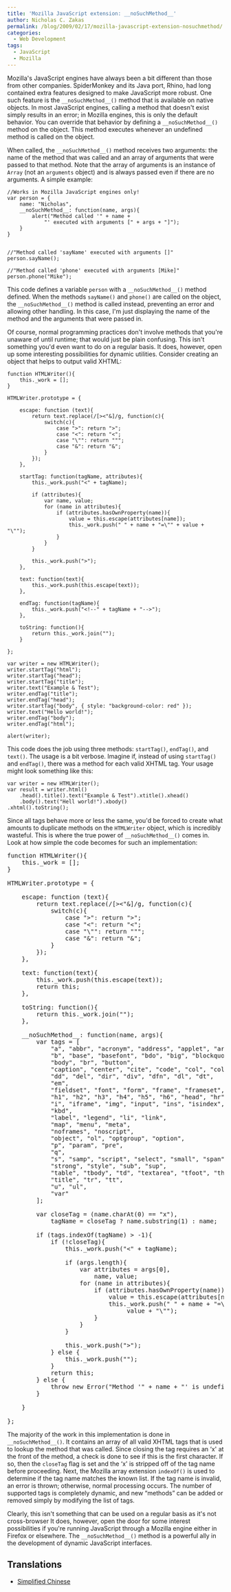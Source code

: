 ```yaml
---
title: 'Mozilla JavaScript extension: __noSuchMethod__'
author: Nicholas C. Zakas
permalink: /blog/2009/02/17/mozilla-javascript-extension-nosuchmethod/
categories:
  - Web Development
tags:
  - JavaScript
  - Mozilla
---
```

Mozilla's JavaScript engines have always been a bit different than those from other companies. SpiderMonkey and its Java port, Rhino, had long contained extra features designed to make JavaScript more robust. One such feature is the `__noSuchMethod__()` method that is available on native objects. In most JavaScript engines, calling a method that doesn't exist simply results in an error; in Mozilla engines, this is only the default behavior. You can override that behavior by defining a `__noSuchMethod__()` method on the object. This method executes whenever an undefined method is called on the object.

When called, the `__noSuchMethod__()` method receives two arguments: the name of the method that was called and an array of arguments that were passed to that method. Note that the array of arguments is an instance of `Array` (not an `arguments` object) and is always passed even if there are no arguments. A simple example:

    //Works in Mozilla JavaScript engines only!
    var person = {
        name: "Nicholas",
        __noSuchMethod__: function(name, args){
            alert("Method called '" + name +
                "' executed with arguments [" + args + "]");
        }
    }
    
    
    //"Method called 'sayName' executed with arguments []"
    person.sayName();       
    
    //"Method called 'phone' executed with arguments [Mike]"
    person.phone("Mike");   

This code defines a variable `person` with a `__noSuchMethod__()` method defined. When the methods `sayName()` and `phone()` are called on the object, the `__noSuchMethod__()` method is called instead, preventing an error and allowing other handling. In this case, I'm just displaying the name of the method and the arguments that were passed in.

Of course, normal programming practices don't involve methods that you're unaware of until runtime; that would just be plain confusing. This isn't something you'd even want to do on a regular basis. It does, however, open up some interesting possibilities for dynamic utilities. Consider creating an object that helps to output valid XHTML:

    function HTMLWriter(){
        this._work = [];
    }
    
    HTMLWriter.prototype = {
    
        escape: function (text){
            return text.replace(/[><"&]/g, function(c){
                switch(c){
                    case ">": return ">";
                    case "<": return "<";
                    case "\"": return """;
                    case "&": return "&";
                }
            });
        },
    
        startTag: function(tagName, attributes){
            this._work.push("<" + tagName);
    
            if (attributes){
                var name, value;
                for (name in attributes){
                    if (attributes.hasOwnProperty(name)){
                        value = this.escape(attributes[name]);
                        this._work.push(" " + name + "=\"" + value + "\"");
                    }
                }
            }
    
            this._work.push(">");
        },
    
        text: function(text){
            this._work.push(this.escape(text));
        },
    
        endTag: function(tagName){
            this._work.push("<!--" + tagName + "-->");
        },
    
        toString: function(){
            return this._work.join("");
        }
    
    };
    
    var writer = new HTMLWriter();
    writer.startTag("html");
    writer.startTag("head");
    writer.startTag("title");
    writer.text("Example & Test");
    writer.endTag("title");
    writer.endTag("head");
    writer.startTag("body", { style: "background-color: red" });
    writer.text("Hello world!");
    writer.endTag("body");
    writer.endTag("html");
    
    alert(writer);

This code does the job using three methods: `startTag()`, `endTag()`, and `text()`. The usage is a bit verbose. Imagine if, instead of using `startTag()` and `endTag()`, there was a method for each valid XHTML tag. Your usage might look something like this:

    var writer = new HTMLWriter();
    var result = writer.html()
        .head().title().text("Example & Test").xtitle().xhead()
        .body().text("Hell world!").xbody()
    .xhtml().toString();

Since all tags behave more or less the same, you'd be forced to create what amounts to duplicate methods on the `HTMLWriter` object, which is incredibly wasteful. This is where the true power of `__noSuchMethod__()` comes in. Look at how simple the code becomes for such an implementation:

<pre>function HTMLWriter(){
    this._work = [];
}

HTMLWriter.prototype = {

    escape: function (text){
        return text.replace(/[&gt;&lt;"&]/g, function(c){
            switch(c){
                case "&gt;": return "&gt;";
                case "&lt;": return "&lt;";
                case "\"": return """;
                case "&": return "&";
            }
        });
    },

    text: function(text){
        this._work.push(this.escape(text));
        return this;
    },

    toString: function(){
        return this._work.join("");
    },

    __noSuchMethod__: function(name, args){
        var tags = [
            "a", "abbr", "acronym", "address", "applet", "area",
            "b", "base", "basefont", "bdo", "big", "blockquote",
            "body", "br", "button",
            "caption", "center", "cite", "code", "col", "colgroup",
            "dd", "del", "dir", "div", "dfn", "dl", "dt",
            "em",
            "fieldset", "font", "form", "frame", "frameset",
            "h1", "h2", "h3", "h4", "h5", "h6", "head", "hr", "html",
            "i", "iframe", "img", "input", "ins", "isindex",
            "kbd",
            "label", "legend", "li", "link",
            "map", "menu", "meta",
            "noframes", "noscript",
            "object", "ol", "optgroup", "option",
            "p", "param", "pre",
            "q",
            "s", "samp", "script", "select", "small", "span", "strike",
            "strong", "style", "sub", "sup",
            "table", "tbody", "td", "textarea", "tfoot", "th", "thead",
            "title", "tr", "tt",
            "u", "ul",
            "var"
        ];

        var closeTag = (name.charAt(0) == "x"),
            tagName = closeTag ? name.substring(1) : name;

        if (tags.indexOf(tagName) &gt; -1){
            if (!closeTag){
                this._work.push("&lt;" + tagName);

                if (args.length){
                    var attributes = args[0],
                        name, value;
                    for (name in attributes){
                        if (attributes.hasOwnProperty(name)){
                            value = this.escape(attributes[name]);
                            this._work.push(" " + name + "=\"" +
                                 value + "\"");
                        }
                    }
                }

                this._work.push("&gt;");
            } else {
                this._work.push("<!--" + tagName + "-->");
            }
            return this;
        } else {
            throw new Error("Method '" + name + "' is undefined.");
        }

    }

};</pre>

The majority of the work in this implementation is done in `__noSuchMethod__()`. It contains an array of all valid XHTML tags that is used to lookup the method that was called. Since closing the tag requires an &#8216;x' at the front of the method, a check is done to see if this is the first character. If so, then the `closeTag` flag is set and the &#8216;x' is stripped off of the tag name before proceeding. Next, the Mozilla array extension `indexOf()` is used to determine if the tag name matches the known list. If the tag name is invalid, an error is thrown; otherwise, normal processing occurs. The number of supported tags is completely dynamic, and new &#8220;methods&#8221; can be added or removed simply by modifying the list of tags.

Clearly, this isn't something that can be used on a regular basis as it's not cross-browser It does, however, open the door for some interest possibilities if you're running JavaScript through a Mozilla engine either in Firefox or elsewhere. The `__noSuchMethod__()` method is a powerful ally in the development of dynamic JavaScript interfaces.

## Translations

  * [Simplified Chinese][1]

 [1]: http://cuimingda.com/2009/02/mozilla-javascript-nosuchmethod.html
